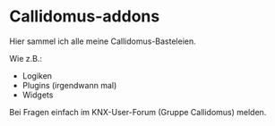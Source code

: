 # Callidomus-addons

Hier sammel ich alle meine Callidomus-Basteleien.

Wie z.B.:
- Logiken
- Plugins (irgendwann mal)
- Widgets

Bei Fragen einfach im KNX-User-Forum (Gruppe Callidomus) melden.

